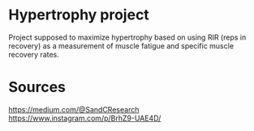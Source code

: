 # Hypertrophy project

Project supposed to maximize hypertrophy based on using RIR (reps in recovery) as a measurement of muscle fatigue and specific muscle recovery rates.  





# Sources
https://medium.com/@SandCResearch
https://www.instagram.com/p/BrhZ9-UAE4D/
